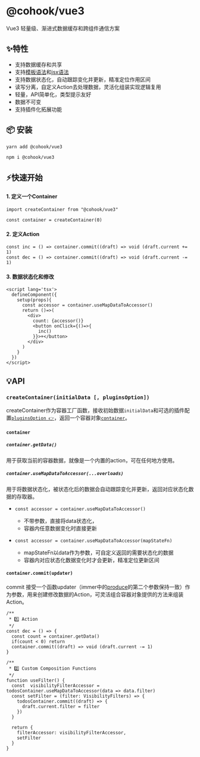 # @cohook/vue3

Vue3 轻量级、渐进式数据缓存和跨组件通信方案

## ✨特性
+ 支持数据缓存和共享
+ 支持[模板语法](https://v3.cn.vuejs.org/guide/template-syntax.html)和[jsx语法](https://v3.cn.vuejs.org/guide/render-function.html#jsx)
+ 支持数据状态化，自动跟踪变化并更新，精准定位作用区间
+ 读写分离，自定义Action去处理数据，灵活化组装实现逻辑复用
+ 轻量，API简单化，类型提示友好
+ 数据不可变
+ 支持插件化拓展功能

## 📦 安装
```sh
yarn add @cohook/vue3
```

```sh
npm i @cohook/vue3
```

## ⚡快速开始

#### 1. 定义一个Container
```tsx
import createContainer from "@cohook/vue3"

const container = createContainer(0)
```
#### 2. 定义Action
```tsx
const inc = () => container.commit((draft) => void (draft.current += 1)
const dec = () => container.commit((draft) => void (draft.current -= 1)
```

#### 3. 数据状态化和修改

```tsx
<script lang='tsx'>
  defineComponent({
    setup(props){
      const accessor = container.useMapDataToAccessor()
      return ()=>(
        <div>
          count: {accessor()}
          <button onClick={()=>{
            inc()
          }}>+</button>
        </div>
      )
    }
  })
</script>
```

## 💡API

### ```createContainer(initialData [, pluginsOption])```
createContainer作为容器工厂函数，接收初始数据`initialData`和可选的插件配置[`pluginsOption 👉`](https://github.com/Keylenn/cohookjs/blob/master/packages/cohook-core/README.md#pluginsoption)，返回一个容器对象[`container`](#container)。

#### `container`

##### ```container.getData()```
用于获取当前的容器数据，就像是一个内置的action，可在任何地方使用。

##### ```container.useMapDataToAccessor(...overloads)```
用于将数据状态化，被状态化后的数据会自动跟踪变化并更新，返回对应状态化数据的存取器。

+ ```const accessor = container.useMapDataToAccessor()```
  <p style="margin-bottom: .5em;"></p>

  + 不带参数，直接将data状态化，
  + 容器内任意数据变化时直接更新


+ ```const accessor = container.useMapDataToAccessor(mapStateFn)```
  <p style="margin-bottom: .5em;"></p>

  + mapStateFn以data作为参数，可自定义返回的需要状态化的数据
  + 容器内对应状态化数据变化时才会更新，精准定位更新区间


#### ```container.commit(updater)```
commit 接受一个函数updater（immer中的[produce](https://immerjs.github.io/immer/produce)的第二个参数保持一致）作为参数，用来创建修改数据的Action，可灵活组合容器对象提供的方法来组装Action。
```tsx
/**
 * 1️⃣ Action
 */
const dec = () => {
  const count = container.getData()
  if(count < 0) return
  container.commit((draft) => void (draft.current -= 1)
}

/**
 * 2️⃣ Custom Composition Functions
 */
function useFilter() {
  const  visibilityFilterAccessor = todosContainer.useMapDataToAccessor(data => data.filter)
  const setFilter = (filter: VisibilityFilters) => {
    todosContainer.commit((draft) => {
      draft.current.filter = filter
    })
  }
  
  return {
    filterAccessor: visibilityFilterAccessor,
    setFilter
  }
}

```